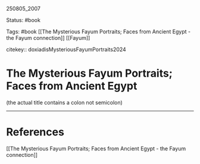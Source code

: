 
250805_2007

Status: #book 

Tags: #book [[The Mysterious Fayum Portraits; Faces from Ancient Egypt - the Fayum connection]] [[Fayum]]

citekey:: doxiadisMysteriousFayumPortraits2024

# The Mysterious Fayum Portraits; Faces from Ancient Egypt

(the actual title contains a colon not semicolon)

---
# References
[[The Mysterious Fayum Portraits; Faces from Ancient Egypt - the Fayum connection]]